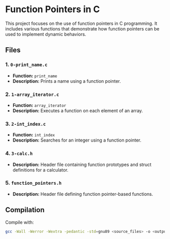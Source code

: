# Function Pointers in C

This project focuses on the use of function pointers in C programming. It includes various functions that demonstrate how function pointers can be used to implement dynamic behaviors.

## Files

### 1. `0-print_name.c`
- **Function:** `print_name`
- **Description:** Prints a name using a function pointer.

### 2. `1-array_iterator.c`
- **Function:** `array_iterator`
- **Description:** Executes a function on each element of an array.

### 3. `2-int_index.c`
- **Function:** `int_index`
- **Description:** Searches for an integer using a function pointer.

### 4. `3-calc.h`
- **Description:** Header file containing function prototypes and struct definitions for a calculator.

### 5. `function_pointers.h`
- **Description:** Header file defining function pointer-based functions.

## Compilation
Compile with:

```sh
gcc -Wall -Werror -Wextra -pedantic -std=gnu89 <source_files> -o <output_file>

